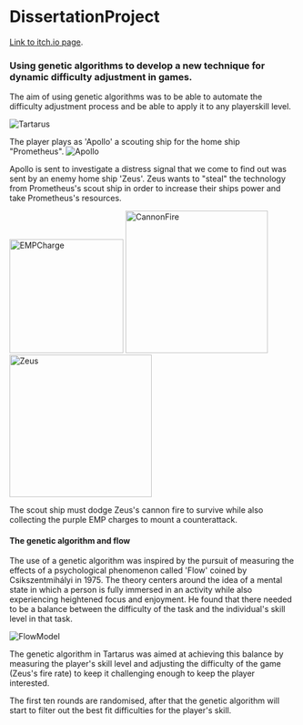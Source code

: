 # DissertationProject

[Link to itch.io page](https://stephen-callum.itch.io/tartarus/devlog/136181/game-launch).

### Using genetic algorithms to develop a new technique for dynamic difficulty adjustment in games.

The aim of using genetic algorithms was to be able to automate the difficulty adjustment process
and be able to apply it to any playerskill level.

![Tartarus](https://imgur.com/Ztg9X7V.jpg)

The player plays as 'Apollo' a scouting ship for the home ship "Prometheus".
![Apollo](https://imgur.com/k73Fy0T.jpg)

Apollo is sent to investigate a distress signal that we come to find out was sent by an enemy home ship 'Zeus'.
Zeus wants to "steal" the technology from Prometheus's scout ship in order to increase their ships power and take Prometheus's resources.

<img src="https://imgur.com/77l4kdJ.jpg" alt="EMPCharge" width="200" height="200"/> <img src="https://imgur.com/aygxdcQ.jpg" alt="CannonFire" width="250" height="250"/> <img src="https://imgur.com/UqKYQlP.jpg" alt="Zeus" width="250" height="250"/>

The scout ship must dodge Zeus's cannon fire to survive while also collecting the purple EMP charges to mount a counterattack.

#### The genetic algorithm and flow

The use of a genetic algorithm was inspired by the pursuit of measuring the effects of a psychological phenomenon called 'Flow' coined by
Csikszentmihályi in 1975. The theory centers around the idea of a mental state in which a person is fully immersed in an activity while also
experiencing heightened focus and enjoyment. He found that there needed to be a balance between the difficulty of the task and the individual's skill level in that task.

![FlowModel](https://imgur.com/ilc9NHW.jpg)

The genetic algorithm in Tartarus was aimed at achieving this balance by measuring the player's skill level and adjusting the difficulty of the game (Zeus's fire rate)
to keep it challenging enough to keep the player interested.

The first ten rounds are randomised, after that the genetic algorithm will start to filter out the best fit difficulties for the player's skill.

